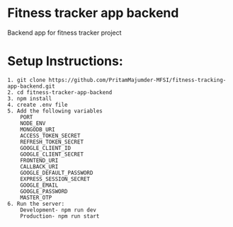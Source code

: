 # Fitness tracker app backend

Backend app for fitness tracker project

# Setup Instructions:

    1. git clone https://github.com/PritamMajumder-MFSI/fitness-tracking-app-backend.git
    2. cd fitness-tracker-app-backend
    3. npm install
    4. create .env file
    5. Add the following variables
        PORT
        NODE_ENV
        MONGODB_URI
        ACCESS_TOKEN_SECRET
        REFRESH_TOKEN_SECRET
        GOOGLE_CLIENT_ID
        GOOGLE_CLIENT_SECRET
        FRONTEND_URI
        CALLBACK_URI
        GOOGLE_DEFAULT_PASSWORD
        EXPRESS_SESSION_SECRET
        GOOGLE_EMAIL
        GOOGLE_PASSWORD
        MASTER_OTP
    6. Run the server:
        Development- npm run dev
        Production- npm run start
